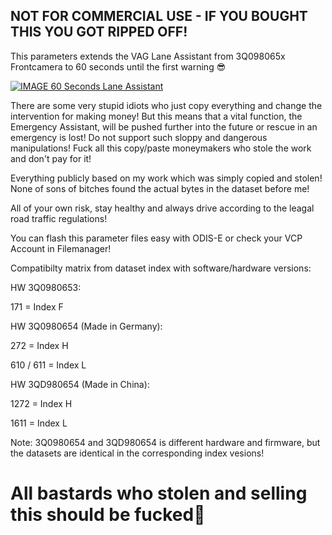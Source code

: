 ## NOT FOR COMMERCIAL USE - IF YOU BOUGHT THIS YOU GOT RIPPED OFF!

This parameters extends the VAG Lane Assistant from 3Q098065x Frontcamera to 60 seconds until the first warning 😎

[![IMAGE 60 Seconds Lane Assistant](https://img.youtube.com/vi/BGT-522Oh0Y/0.jpg)](https://www.youtube.com/watch?v=BGT-522Oh0Y)

There are some very stupid idiots who just copy everything and change the intervention for making money!
But this means that a vital function, the Emergency Assistant, will be pushed further into the future or rescue in an emergency is lost!
Do not support such sloppy and dangerous manipulations! Fuck all this copy/paste moneymakers who stole the work and don't pay for it!

Everything publicly based on my work which was simply copied and stolen! 
None of sons of bitches found the actual bytes in the dataset before me!

All of your own risk, stay healthy and always drive according to the leagal road traffic regulations!

You can flash this parameter files easy with ODIS-E or check your VCP Account in Filemanager!

Compatibilty matrix from dataset index with software/hardware versions:

HW 3Q0980653:

171 = Index F

HW 3Q0980654 (Made in Germany):

272 = Index H

610 / 611 = Index L

HW 3QD980654 (Made in China):

1272 = Index H

1611 = Index L

Note: 3Q0980654 and 3QD980654 is different hardware and firmware, but the datasets are identical in the corresponding index vesions!

# All bastards who stolen and selling this should be fucked🖕
